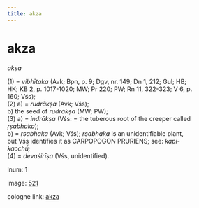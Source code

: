 ```yaml
---
title: akza
---
```


# akza

<i>akṣa</i>  <div n="P" />(1) = <i>vibhītaka</i> (Avk; Bpn, p. 9; Dgv, nr. 149; Dn 1, 212; Gul; HB; <div n="lb" />HK; KB 2, p. 1017-1020; MW; Pr 220; PW; Rn 11, 322-323; V 6, p. <div n="lb" />160; Vśs); <div n="P" />(2) a) = <i>rudrākṣa</i> (Avk; Vśs); <div n="lb" />b) the seed of <i>rudrākṣa</i> (MW; PW); <div n="P" />(3) a) = <i>indrākṣa</i> (Vśs: = the tuberous root of the creeper called <div n="lb" /><i>ṛṣabhaka</i>); <div n="lb" />b) = <i>ṛṣabhaka</i> (Avk; Vśs); <i>ṛṣabhaka</i> is an unidentifiable plant, <div n="lb" />but Vśs identifies it as <bot>CARPOPOGON PRURIENS</bot>; see: <i>kapi-</i> <div n="lb" /><i>kacchū̆;</i> <div n="P" />(4) = <i>devaśirīṣa</i> (Vśs, unidentified).

lnum: 1

image: [521](https://www.sanskrit-lexicon.uni-koeln.de/scans/csl-apidev/servepdf.php?dict=snp&page=521)

cologne link: [akza](https://sanskrit-lexicon.uni-koeln.de/scans/csl-apidev/getword.php?dict=snp&key=akza)


